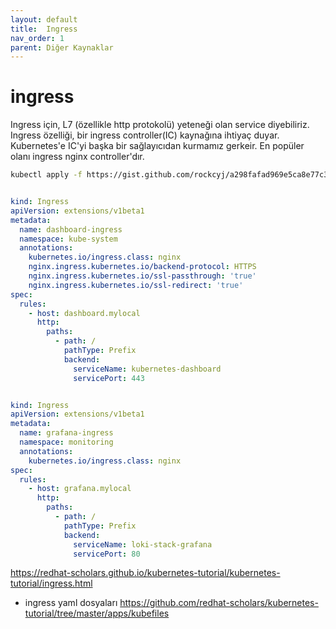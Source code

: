 ```yaml
---
layout: default
title:  Ingress
nav_order: 1
parent: Diğer Kaynaklar
---
```


# ingress 

Ingress için, L7 (özellikle http protokolü) yeteneği olan service diyebiliriz.
Ingress özelliği, bir ingress controller(IC) kaynağına ihtiyaç duyar. Kubernetes'e IC'yi başka bir sağlayıcıdan kurmamız gerkeir. En popüler olanı ingress nginx controller'dır. 

```sh
kubectl apply -f https://gist.github.com/rockcyj/a298fafad969e5ca8e77c3e66fa815fe/raw/57254e34049c963cf83a4619b0d2fb6d5b21b24f/ingress-nginx-controller-1.yaml
```


```yaml

kind: Ingress
apiVersion: extensions/v1beta1
metadata:
  name: dashboard-ingress
  namespace: kube-system
  annotations:
    kubernetes.io/ingress.class: nginx
    nginx.ingress.kubernetes.io/backend-protocol: HTTPS
    nginx.ingress.kubernetes.io/ssl-passthrough: 'true'
    nginx.ingress.kubernetes.io/ssl-redirect: 'true'
spec:
  rules:
    - host: dashboard.mylocal
      http:
        paths:
          - path: /
            pathType: Prefix
            backend:
              serviceName: kubernetes-dashboard
              servicePort: 443

```


```yaml

kind: Ingress
apiVersion: extensions/v1beta1
metadata:
  name: grafana-ingress
  namespace: monitoring
  annotations:
    kubernetes.io/ingress.class: nginx
spec:
  rules:
    - host: grafana.mylocal
      http:
        paths:
          - path: /
            pathType: Prefix
            backend:
              serviceName: loki-stack-grafana
              servicePort: 80
```

https://redhat-scholars.github.io/kubernetes-tutorial/kubernetes-tutorial/ingress.html


* ingress yaml dosyaları
https://github.com/redhat-scholars/kubernetes-tutorial/tree/master/apps/kubefiles